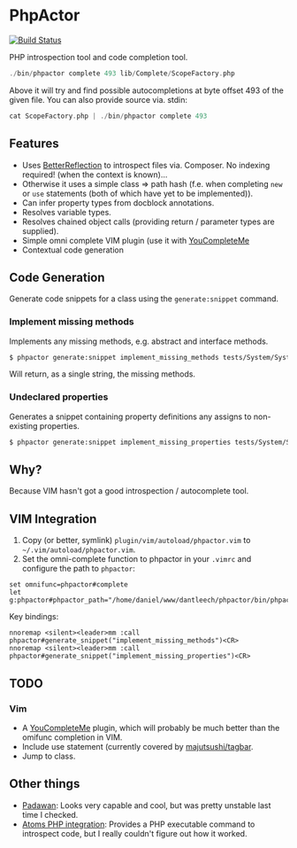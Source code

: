 PhpActor
========

[![Build Status](https://travis-ci.org/dantleech/phpactor.svg?branch=master)](https://travis-ci.org/dantleech/phpactor)

PHP introspection tool and code completion tool.

```php
./bin/phpactor complete 493 lib/Complete/ScopeFactory.php
```

Above it will try and find possible autocompletions at byte offset 493 of the
given file. You can also provide source via. stdin:

```php
cat ScopeFactory.php | ./bin/phpactor complete 493
```

Features
--------

- Uses [BetterReflection](https://github.com/roave/BetterReflection) to
  introspect files via. Composer. No indexing required! (when the context is
  known)...
- Otherwise it uses a simple class => path hash (f.e. when completing `new`
  or `use` statements (both of which have yet to be implemented)).
- Can infer property types from docblock annotations.
- Resolves variable types.
- Resolves chained object calls (providing return / parameter types are supplied).
- Simple omni complete VIM plugin (use it with [YouCompleteMe](https://github.com/Valloric/YouCompleteMe)
- Contextual code generation

Code Generation
---------------

Generate code snippets for a class using the `generate:snippet` command.

### Implement missing methods

Implements any missing methods, e.g. abstract and interface methods.

```bash
$ phpactor generate:snippet implement_missing_methods tests/System/SystemTestCase.php
```

Will return, as a single string, the missing methods.

### Undeclared properties

Generates a snippet containing property definitions any assigns to
non-existing properties.

```bash
$ phpactor generate:snippet implement_missing_properties tests/System/SystemTestCase.php
```

Why?
----

Because VIM hasn't got a good introspection / autocomplete tool.

VIM Integration
---------------

1. Copy (or better, symlink) `plugin/vim/autoload/phpactor.vim` to
`~/.vim/autoload/phpactor.vim`.
2. Set the omni-complete function to phpactor in your `.vimrc` and configure
   the path to `phpactor`: 

```
set omnifunc=phpactor#complete
let g:phpactor#phpactor_path="/home/daniel/www/dantleech/phpactor/bin/phpactor"
```

Key bindings:

```
nnoremap <silent><leader>mm :call phpactor#generate_snippet("implement_missing_methods")<CR>
nnoremap <silent><leader>mm :call phpactor#generate_snippet("implement_missing_properties")<CR>
```

TODO
----

### Vim

- A [YouCompleteMe](https://github.com/Valloric/YouCompleteMe) plugin, which
  will probably be much better than the omifunc completion in VIM.
- Include use statement (currently covered by
  [majutsushi/tagbar](https://github.com/majutsushi/tagbar').
- Jump to class.

Other things
------------

- [Padawan](https://github.com/mkusher/padawan.vim): Looks very capable and
  cool, but was pretty unstable last time I checked.
- [Atoms PHP integration](https://github.com/php-integrator/atom-base):
  Provides a PHP executable command to introspect code, but I really couldn't
  figure out how it worked.
